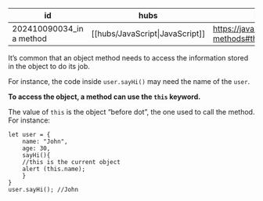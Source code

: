 
| id                       | hubs                            | source                                                 |
| ------------------------ | ------------------------------- | ------------------------------------------------------ |
| 202410090034_in a method | [[hubs/JavaScript\|JavaScript]] | https://javascript.info/object-methods#this-in-methods |
It’s common that an object method needs to access the information stored in the object to do its job.

For instance, the code inside `user.sayHi()` may need the name of the `user`.

**To access the object, a method can use the `this` keyword.**

The value of `this` is the object “before dot”, the one used to call the method.
For instance:
```
let user = {
	name: "John",
	age: 30,
	sayHi(){
	//this is the current object
	alert (this.name);
	}
}
user.sayHi(); //John
```